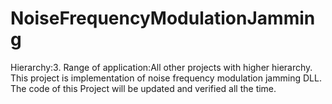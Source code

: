 # NoiseFrequencyModulationJamming

Hierarchy:3. Range of application:All other projects with higher hierarchy. This project is implementation of noise frequency modulation jamming DLL. The code of this Project will be updated and verified all the time.